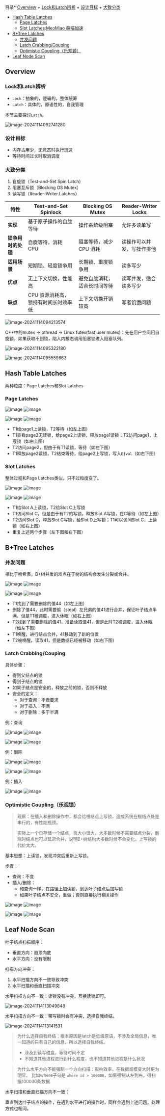 
目录* [Overview](https://github.com)
	+ [Lock和Latch辨析](https://github.com)
	+ [设计目标](https://github.com)
	+ [大致分类](https://github.com)
* [Hash Table Latches](https://github.com)
	+ [Page Latches](https://github.com)
	+ [Slot Latches](https://github.com):[MeoMiao 萌喵加速](https://biqumo.org)
* [B\+Tree Latches](https://github.com)
	+ [并发问题](https://github.com)
	+ [Latch Crabbing/Couping](https://github.com)
	+ [Optimistic Coupling（乐观锁）](https://github.com)
* [Leaf Node Scan](https://github.com)

## Overview


### Lock和Latch辨析


* `Lock`：抽象的，逻辑的，整体统筹
* `Latch`：具体的，原语性的，自我管理


本节主要探讨`Latch`。


![image-20241114092741280](https://my-pic.miaops.sbs/2024/11/image-20241114092741280.png)


### 设计目标


* 内存占用少，无竞态时执行迅速
* 等待时间过长时取消调度


### 大致分类


1. 自旋锁（Test\-and\-Set Spin Latch）
2. 阻塞互斥锁（Blocking OS Mutex）
3. 读写锁（Reader\-Writer Latches）




| 特性 | Test\-and\-Set Spinlock | Blocking OS Mutex | Reader\-Writer Locks |
| --- | --- | --- | --- |
| **实现** | 基于原子操作的自旋等待 | 操作系统级阻塞 | 允许多读单写 |
| **锁争用时的处理** | 自旋等待，消耗 CPU | 阻塞等待，减少 CPU 消耗 | 读操作可以并发，写操作排他 |
| **适用场景** | 短期锁、轻度锁争用 | 长期锁、重度锁争用 | 读多写少 |
| **优点** | 无上下文切换，性能高 | 避免自旋消耗，适合长时间等待 | 读写并发，适合读多写少 |
| **缺点** | CPU 资源消耗高，锁持有时间长时效率低 | 上下文切换开销较高 | 写者饥饿问题 |


![image-20241114094213574](https://my-pic.miaops.sbs/2024/11/image-20241114094213574.png)


C\+\+中的mutex \-\> pthread \-\> Linux futex(fast user mutex)：先在用户空间用自旋锁，如果获取不到锁，陷入内核态调用阻塞锁进入阻塞队列。


![image-20241114095322180](https://my-pic.miaops.sbs/2024/11/image-20241114095322180.png)


![image-20241114095559863](https://my-pic.miaops.sbs/2024/11/image-20241114095559863.png)


## Hash Table Latches


两种粒度：Page Latches和Slot Latches


### Page Latches



![image](https://my-pic.miaops.sbs/2024/11/image-20241114101447122.png)
![image](https://my-pic.miaops.sbs/2024/11/image-20241114101900779.png)


![image](https://my-pic.miaops.sbs/2024/11/image-20241114102058991.png)
![image](https://my-pic.miaops.sbs/2024/11/image-20241114102114195.png)

* T1给page1上读锁，T2等待（如左上图）
* T1查看page2无读锁，给page2上读锁，释放page1读锁；T2访问page1，上写锁（如右上图）
* T2访问page2，但由于有T1读锁，等待（如左下图）
* T1释放page2读锁，T2结束等待，给page2上写锁，写入`E|val`（如右下图）


### Slot Latches


整体过程和Page Latches类似，只不过粒度变了。



![image](https://my-pic.miaops.sbs/2024/11/image-20241114102539586.png)
![image](https://my-pic.miaops.sbs/2024/11/image-20241114102818094.png)


![image](https://my-pic.miaops.sbs/2024/11/image-20241114102914307.png)
![image](https://my-pic.miaops.sbs/2024/11/image-20241114102933008.png)

* T1给Slot A上读锁，T2给Slot C上写锁
* T1访问Slot C，但是由于有T2的写锁，释放Slot A写锁，在C等待（如左上图）
* T2访问Slot D，释放Slot C写锁，给Slot D上写锁；T1可以访问Slot C，上读锁（如右上图）
* 重复上述两个步骤（左下图和右下图）


## B\+Tree Latches


### 并发问题


相比于哈希表，B\+树并发的难点在于树的结构会发生分裂或合并。



![image](https://my-pic.miaops.sbs/2024/11/image-20241114103957438.png)
![image](https://my-pic.miaops.sbs/2024/11/image-20241114104014543.png)


![image](https://my-pic.miaops.sbs/2024/11/image-20241114104109793.png)
![image](https://my-pic.miaops.sbs/2024/11/image-20241114104122164.png)

* T1找到了需要删除的值44（如左上图）
* 删除了值44，此时需要偷（steal）左兄弟的值41进行合并，保证叶子结点半满，但是T1被调度，进入休眠（如右上图）
* T2找到了需要删除的值41，准备读取值41，但是此时T2被调度，进入休眠（如左下图）
* T1唤醒，进行结点合并，41移动到了新的位置
* T2被唤醒，读取41，但是数据已经被移动（如右下图）


### Latch Crabbing/Couping


具体步骤：


* 得到父结点的锁
* 得到子结点的锁
* 如果子结点是安全的，释放之前的锁，否则不释放
* 安全的定义：
	+ 对于查询：不做要求
	+ 对于插入：不满
	+ 对于删除：多于半满


例：查询



![image](https://my-pic.miaops.sbs/2024/11/image-20241114105320121.png)
![image](https://my-pic.miaops.sbs/2024/11/image-20241114105333072.png)


![image](https://my-pic.miaops.sbs/2024/11/image-20241114105345595.png)
![image](https://my-pic.miaops.sbs/2024/11/image-20241114105357511.png)

例：删除



![image](https://my-pic.miaops.sbs/2024/11/image-20241114105708616.png)
![image](https://my-pic.miaops.sbs/2024/11/image-20241114105725629.png)


![image](https://my-pic.miaops.sbs/2024/11/image-20241114105741775.png)
![image](https://my-pic.miaops.sbs/2024/11/image-20241114105823363.png)

例：插入



![image](https://my-pic.miaops.sbs/2024/11/image-20241114110314988.png)
![image](https://my-pic.miaops.sbs/2024/11/image-20241114110327402.png)

### Optimistic Coupling（乐观锁）



> 观察：在插入和删除操作中，都会给根结点上写锁，造成系统在根结点处是串行的，有性能瓶颈。
> 
> 
> 实际上一个页存储一个结点，页大小很大，大多数时候不需要结点分裂，删除时结点也可以延迟合并，说明B\+树结构大多数时候不会变化，上写锁的代价太大。


基本思想：上读锁，发现冲突后重新上写锁。


步骤：


* 查询：不变
* 插入/删除：
	+ 和查询一样，在路径上加读锁，到达叶子结点后加写锁
	+ 如果叶子结点不安全，重做；否则直接执行相关操作



![image](https://my-pic.miaops.sbs/2024/11/image-20241114112457276.png)
![image](https://my-pic.miaops.sbs/2024/11/image-20241114112526310.png)


![image](https://my-pic.miaops.sbs/2024/11/image-20241114112536304.png)
![image](https://my-pic.miaops.sbs/2024/11/image-20241114112559983.png)

## Leaf Node Scan


叶子结点扫描顺序：


* 垂直方向：自顶向底
* 水平方向：没有限制


扫描方向冲突：


1. 水平扫描方向不一致导致冲突
2. 水平扫描和垂直扫描冲突


水平扫描方向不一致：读锁没有冲突，互换读锁即可。


![image-20241114113049848](https://my-pic.miaops.sbs/2024/11/image-20241114113049848.png)


水平扫描方向不一致：带写锁时会有冲突，选择自我终结。


![image-20241114113141531](https://my-pic.miaops.sbs/2024/11/image-20241114113141531.png)



> 为什么选择自我终结：根本原因是latch是低级原语，不涉及全局信息，唯一知道的只有自己的信息，所以选择自我终结。
> 
> 
> * 涉及到读写磁盘，等待时间不定
> * 不知道其他进程进行到什么程度，也不知道其他进程是什么状况



> 为什么水平方向不能强制一个方向扫描：影响效率，在数据规模变大时更为明显。
> 比如where子句是 `where id > 100000`，如果强制从左到右，得扫描100000条数据


水平扫描和垂直扫描方向不一致：


垂直到达叶子结点的操作，在遇到水平进行的操作时，同样会遇到上述问题，处理方式也相同。


